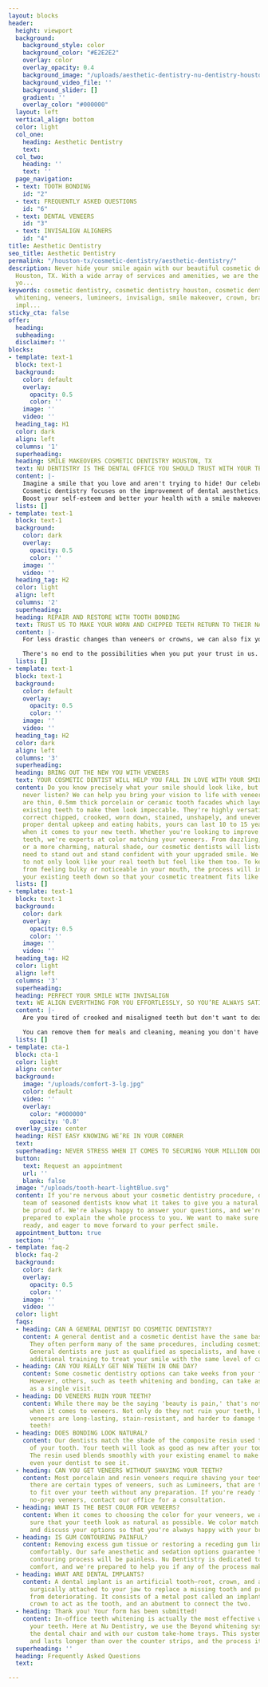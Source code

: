 ```yaml
---
layout: blocks
header:
  height: viewport
  background:
    background_style: color
    background_color: "#E2E2E2"
    overlay: color
    overlay_opacity: 0.4
    background_image: "/uploads/aesthetic-dentistry-nu-dentistry-houston-tx-hero.jpg"
    background_video_file: ''
    background_slider: []
    gradient: ''
    overlay_color: "#000000"
  layout: left
  vertical_align: bottom
  color: light
  col_one:
    heading: Aesthetic Dentistry
    text: 
  col_two:
    heading: ''
    text: ''
  page_navigation:
  - text: TOOTH BONDING
    id: "2"
  - text: FREQUENTLY ASKED QUESTIONS
    id: "6"
  - text: DENTAL VENEERS
    id: "3"
  - text: INVISALIGN ALIGNERS
    id: "4"
title: Aesthetic Dentistry
seo_title: Aesthetic Dentistry
permalink: "/houston-tx/cosmetic-dentistry/aesthetic-dentistry/"
description: Never hide your smile again with our beautiful cosmetic dentistry in
  Houston, TX. With a wide array of services and amenities, we are the cosmetic dentist
  yo...
keywords: cosmetic dentistry, cosmetic dentistry houston, cosmetic dentist, teeth
  whitening, veneers, lumineers, invisalign, smile makeover, crown, braces, dental
  impl...
sticky_cta: false
offer:
  heading: 
  subheading: 
  disclaimer: ''
blocks:
- template: text-1
  block: text-1
  background:
    color: default
    overlay:
      opacity: 0.5
      color: ''
    image: ''
    video: ''
  heading_tag: H1
  color: dark
  align: left
  columns: '1'
  superheading: 
  heading: SMILE MAKEOVERS COSMETIC DENTISTRY HOUSTON, TX
  text: NU DENTISTRY IS THE DENTAL OFFICE YOU SHOULD TRUST WITH YOUR TEETH
  content: |-
    Imagine a smile that you love and aren't trying to hide! Our celebrated cosmetic dental team is the secret to your Hollywood smile in Houston! We'll provide you with a transformative treatment plan that gives you the incredible results you want at a price that doesn't break the bank.
    Cosmetic dentistry focuses on the improvement of dental aesthetics, remodeling the appearance of your teeth, gums, or bite to exactly how you want it. We offer an incredible selection of procedures, including tooth bonding, veneers, teeth whitening, crown lengthening, and Invisalign, that can help you achieve the results you'd like. Our dedicated dentists will help you to realize your smile dreams while taking your overall smile appearance, including positioning, shape, sizing, and alignment into account.
    Boost your self-esteem and better your health with a smile makeover! We offer the best cosmetic dentistry, bringing you a smile that lasts a lifetime. Let our team inspire you to create the smile of your dreams. What are you waiting for? Call us today for your bright, bold, new smile!
  lists: []
- template: text-1
  block: text-1
  background:
    color: dark
    overlay:
      opacity: 0.5
      color: ''
    image: ''
    video: ''
  heading_tag: H2
  color: light
  align: left
  columns: '2'
  superheading: 
  heading: REPAIR AND RESTORE WITH TOOTH BONDING
  text: TRUST US TO MAKE YOUR WORN AND CHIPPED TEETH RETURN TO THEIR NATURAL STATE
  content: |-
    For less drastic changes than veneers or crowns, we can also fix your smile with the help of tooth bonding. With this quick, cost-efficient procedure, we use composite resin to repair decayed, chipped, fractured, and even discolored teeth. Tooth bonding is an extremely versatile cosmetic dentistry option. It can be used to lengthen short teeth, close unwanted gaps, and change a tooth's shape. The same resin is also used for <a href='/houston-tx/restorative-dentistry/cavity-fillings/' target='_blank' class='paragraph-link'>tooth-colored fillings</a>.

    There's no end to the possibilities when you put your trust in us. Tooth bonding is the fast, hassle-free solution to perfecting your teeth. The process is completely noninvasive, meaning you won't need any anesthetic. Our skilled dentists can trim and shape your smile to exactly how you want it. Within half an hour to an hour, you can restore your teeth to their natural beauty. Ready to book your appointment? Call our office at <a href='tel:+8329164144' title='Click to Call Us'>(832) 916-4144</a> for your consultation.
  lists: []
- template: text-1
  block: text-1
  background:
    color: default
    overlay:
      opacity: 0.5
      color: ''
    image: ''
    video: ''
  heading_tag: H2
  color: dark
  align: left
  columns: '3'
  superheading: 
  heading: BRING OUT THE NEW YOU WITH VENEERS
  text: YOUR COSMETIC DENTIST WILL HELP YOU FALL IN LOVE WITH YOUR SMILE
  content: Do you know precisely what your smile should look like, but your teeth
    never listen? We can help you bring your vision to life with veneers! Veneers
    are thin, 0.5mm thick porcelain or ceramic tooth facades which layer over your
    existing teeth to make them look impeccable. They're highly versatile, able to
    correct chipped, crooked, worn down, stained, unshapely, and uneven teeth. With
    proper dental upkeep and eating habits, yours can last 10 to 15 years. We're artists
    when it comes to your new teeth. Whether you're looking to improve one or a dozen
    teeth, we're experts at color matching your veneers. From dazzling, Hollywood-white,
    or a more charming, natural shade, our cosmetic dentists will listen to what you
    need to stand out and stand confident with your upgraded smile. We want your veneers
    to not only look like your real teeth but feel like them too. To keep your veneers
    from feeling bulky or noticeable in your mouth, the process will involve shaving
    your existing teeth down so that your cosmetic treatment fits like a glove.
  lists: []
- template: text-1
  block: text-1
  background:
    color: dark
    overlay:
      opacity: 0.5
      color: ''
    image: ''
    video: ''
  heading_tag: H2
  color: light
  align: left
  columns: '3'
  superheading: 
  heading: PERFECT YOUR SMILE WITH INVISALIGN
  text: WE ALIGN EVERYTHING FOR YOU EFFORTLESSLY, SO YOU’RE ALWAYS SATISFIED
  content: |-
    Are you tired of crooked and misaligned teeth but don't want to deal with the look and restrictions of traditional braces? Then it's time you look into Invisalign, our first choice for clear aligners. Invisalign removes the aesthetic concerns of braces without losing the effectiveness. It corrects crooked and crowded teeth, gaps, over and underbites, improperly aligned jaws, and angled teeth known as overjet just as well as its metal counterpart without any of the frustrating brackets, wiring, and elastics. A series of clear plastic trays custom fit to your mouth is created. These trays align your teeth more gradually than traditional braces, easing the strain of your shifting teeth. Patients exchange for their next, tighter Invisalign tray every one or two weeks and start seeing results in a matter of weeks. Depending on the unique factors of your case, you can leave our office with an impeccable smile in as little as six months. A fantastic advantage with clear aligners is that they only need to be worn 22 hours a day.

    You can remove them for meals and cleaning, meaning you don't have to adjust your lifestyle to get the results you want. Popcorn, apples, and bubblegum are no problem with Invisalign! Whether you're a child, a teen, or an adult, you deserve a smile you can't stop showing off. Here at Nu Dentistry, our dentists are eager to make your transition to flawless teeth go without a hitch. Call (832) 916-4144 to schedule your consultation appointment.
  lists: []
- template: cta-1
  block: cta-1
  color: light
  align: center
  background:
    image: "/uploads/comfort-3-lg.jpg"
    color: default
    video: ''
    overlay:
      color: "#000000"
      opacity: '0.8'
  overlay_size: center
  heading: REST EASY KNOWING WE’RE IN YOUR CORNER
  text: 
  superheading: NEVER STRESS WHEN IT COMES TO SECURING YOUR MILLION DOLLAR SMILE
  button:
    text: Request an appointment
    url: ''
    blank: false
  image: "/uploads/tooth-heart-lightBlue.svg"
  content: If you're nervous about your cosmetic dentistry procedure, don't be! Our
    team of seasoned dentists know what it takes to give you a natural smile you can
    be proud of. We're always happy to answer your questions, and we're more than
    prepared to explain the whole process to you. We want to make sure you are informed,
    ready, and eager to move forward to your perfect smile.
  appointment_button: true
  section: ''
- template: faq-2
  block: faq-2
  background:
    color: dark
    overlay:
      opacity: 0.5
      color: ''
    image: ''
    video: ''
  color: light
  faqs:
  - heading: CAN A GENERAL DENTIST DO COSMETIC DENTISTRY?
    content: A general dentist and a cosmetic dentist have the same base education.
      They often perform many of the same procedures, including cosmetic dentistry.
      General dentists are just as qualified as specialists, and have often completed
      additional training to treat your smile with the same level of care.
  - heading: CAN YOU REALLY GET NEW TEETH IN ONE DAY?
    content: Some cosmetic dentistry options can take weeks from your first consultation.
      However, others, such as teeth whitening and bonding, can take as little time
      as a single visit.
  - heading: DO VENEERS RUIN YOUR TEETH?
    content: While there may be the saying 'beauty is pain,' that's not at all true
      when it comes to veneers. Not only do they not ruin your teeth, but porcelain
      veneers are long-lasting, stain-resistant, and harder to damage than your regular
      teeth!
  - heading: DOES BONDING LOOK NATURAL?
    content: Our dentists match the shade of the composite resin used to the shade
      of your tooth. Your teeth will look as good as new after your tooth bonding.
      The resin used blends smoothly with your existing enamel to make it hard for
      even your dentist to see it.
  - heading: CAN YOU GET VENEERS WITHOUT SHAVING YOUR TEETH?
    content: Most porcelain and resin veneers require shaving your teeth down. However,
      there are certain types of veneers, such as Lumineers, that are thin enough
      to fit over your teeth without any preparation. If you're ready for your own
      no-prep veneers, contact our office for a consultation.
  - heading: WHAT IS THE BEST COLOR FOR VENEERS?
    content: When it comes to choosing the color for your veneers, we always make
      sure that your teeth look as natural as possible. We color match seamlessly
      and discuss your options so that you're always happy with your bright, new smile.
  - heading: IS GUM CONTOURING PAINFUL?
    content: Removing excess gum tissue or restoring a receding gum line can be done
      comfortably. Our safe anesthetic and sedation options guarantee that the entire
      contouring process will be painless. Nu Dentistry is dedicated to your full
      comfort, and we're prepared to help you if any of the process makes you nervous.
  - heading: WHAT ARE DENTAL IMPLANTS?
    content: A dental implant is an artificial tooth—root, crown, and all—that is
      surgically attached to your jaw to replace a missing tooth and prevent the jawbone
      from deteriorating. It consists of a metal post called an implant, a porcelain
      crown to act as the tooth, and an abutment to connect the two.
  - heading: Thank you! Your form has been submitted!
    content: In-office teeth whitening is actually the most effective way to brighten
      your teeth. Here at Nu Dentistry, we use the Beyond whitening system, both in
      the dental chair and with our custom take-home trays. This system whitens brighter
      and lasts longer than over the counter strips, and the process itself is quicker!
  superheading: ''
  heading: Frequently Asked Questions
  text: 

---
```

